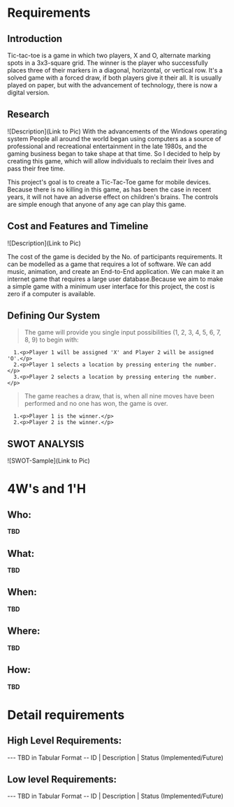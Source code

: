 # Requirements
## Introduction
Tic-tac-toe is a game in which two players, X and O, alternate marking spots in a 3x3-square grid. The winner is the player who successfully places three of their markers in a diagonal, horizontal, or vertical row. It's a solved game with a forced draw, if both players give it their all. It is usually played on paper, but with the advancement of technology, there is now a digital version. 

## Research
![Description](Link to Pic)
With the advancements of the Windows operating system People all around the world began using computers as a source of professional and recreational entertainment in the late 1980s, and the gaming business began to take shape at that time. So I decided to help by creating this game, which will allow individuals to reclaim their lives and pass their free time.

This project's goal is to create a Tic-Tac-Toe game for mobile devices. Because there is no killing in this game, as has been the case in recent years, it will not have an adverse effect on children's brains. The controls are simple enough that anyone of any age can play this game.
## Cost and Features and Timeline
![Description](Link to Pic)
<p>The cost of the game is decided by the No. of participants requirements. It can be modelled as a game that requires a lot of software. We can add music, animation, and create an End-to-End application. We can make it an internet game that requires a large user database.Because we aim to make a simple game with a minimum user interface for this project, the cost is zero if a computer is available.</p>


## Defining Our System
><p>The game will provide you single input possibilities (1, 2, 3, 4, 5, 6, 7, 8, 9) to begin with:</p>
      1.<p>Player 1 will be assigned 'X' and Player 2 will be assigned 'O'.</p>
      2.<p>Player 1 selects a location by pressing entering the number.</p>
      3.<p>Player 2 selects a location by pressing entering the number.</p>
><p>The game reaches a draw, that is, when all nine moves have been performed and no one has won, the game is over.</p>
      1.<p>Player 1 is the winner.</p>
      2.<p>Player 2 is the winner.</p>
## SWOT ANALYSIS
![SWOT-Sample](Link to Pic)

# 4W&#39;s and 1&#39;H

## Who:

**TBD**

## What:

**TBD**

## When:

**TBD**

## Where:

**TBD**

## How:

**TBD**

# Detail requirements
## High Level Requirements:
--- TBD in Tabular Format 
-- ID | Description | Status (Implemented/Future)


##  Low level Requirements:
--- TBD in Tabular Format 
-- ID | Description | Status (Implemented/Future)
